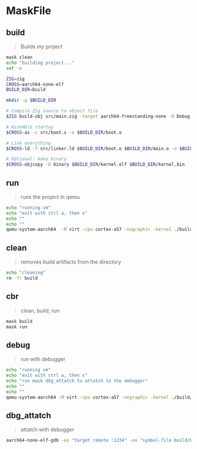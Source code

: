 # MaskFile


## build

> Builds my project

~~~sh
mask clean
echo "building project..."
set -e

ZIG=zig
CROSS=aarch64-none-elf
BUILD_DIR=build

mkdir -p $BUILD_DIR

# Compile Zig source to object file
$ZIG build-obj src/main.zig -target aarch64-freestanding-none -O Debug -fno-stack-protector  -femit-bin=$BUILD_DIR/main.o -mcpu=generic+strict_align

# Assemble startup
$CROSS-as -c src/boot.s -o $BUILD_DIR/boot.o

# Link everything
$CROSS-ld -T src/linker.ld $BUILD_DIR/boot.o $BUILD_DIR/main.o -o $BUILD_DIR/kernel.elf

# Optional: make binary
$CROSS-objcopy -O binary $BUILD_DIR/kernel.elf $BUILD_DIR/kernel.bin
~~~


## run

> runs the project in qemu

~~~sh
echo "running vm"
echo "exit with ctrl a, then x"
echo ""
echo ""
qemu-system-aarch64  -M virt -cpu cortex-a57 -nographic -kernel ./build/kernel.elf
~~~

## clean

> removes build artifacts from the directory

~~~sh
echo "cleaning"
rm -fr build
~~~

## cbr

> clean, build, run

~~~sh
mask build
mask run
~~~

## debug

> run with debugger

~~~sh
echo "running vm"
echo "exit with ctrl a, then x"
echo "run mask dbg_attatch to attatch to the debugger"
echo ""
echo ""
qemu-system-aarch64 -M virt -cpu cortex-a57 -nographic -kernel ./build/kernel.elf -S -s
~~~

## dbg_attatch

> attatch with debugger

~~~sh
aarch64-none-elf-gdb -ex "target remote :1234" -ex "symbol-file build/kernel.elf"
~~~
